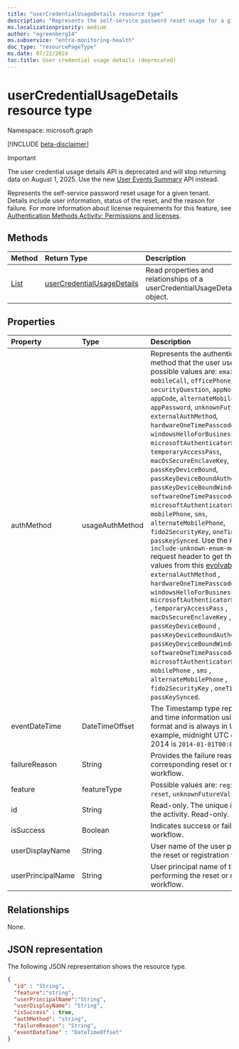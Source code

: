 ```yaml
---
title: "userCredentialUsageDetails resource type"
description: "Represents the self-service password reset usage for a given tenant."
ms.localizationpriority: medium
author: "egreenberg14"
ms.subservice: "entra-monitoring-health"
doc_type: "resourcePageType"
ms.date: 07/22/2024
toc.title: User credential usage details (deprecated)
---
```


# userCredentialUsageDetails resource type

Namespace: microsoft.graph

[!INCLUDE [beta-disclaimer](../../includes/beta-disclaimer.md)]

> [!IMPORTANT]
> The user credential usage details API is deprecated and will stop returning data on August 1, 2025. Use the new [User Events Summary](../resources/usereventssummary.md) API instead.

Represents the self-service password reset usage for a given tenant. Details include user information, status of the reset, and the reason for failure. For more information about license requirements for this feature, see [Authentication Methods Activity: Permissions and licenses](/entra/identity/authentication/howto-authentication-methods-activity#permissions-and-licenses).

## Methods

| Method       | Return Type | Description |
|:-------------|:------------|:------------|
| [List](../api/reportroot-list-usercredentialusagedetails.md) | [userCredentialUsageDetails](usercredentialusagedetails.md) | Read properties and relationships of a userCredentialUsageDetails object. |

## Properties

| Property     | Type        | Description |
|:-------------|:------------|:------------|
| authMethod | usageAuthMethod | Represents the authentication method that the user used. The possible values are: `email`, `mobileSMS`, `mobileCall`, `officePhone`, `securityQuestion`, `appNotification`, `appCode`, `alternateMobileCall`, `fido`, `appPassword`, `unknownFutureValue`, `externalAuthMethod`, `hardwareOneTimePasscode`, `windowsHelloForBusiness`, `microsoftAuthenticatorPasswordless`, `temporaryAccessPass`, `macOsSecureEnclaveKey`, `passKeyDeviceBound`, `passKeyDeviceBoundAuthenticator`, `passKeyDeviceBoundWindowsHello`, `softwareOneTimePasscode`, `microsoftAuthenticatorPush`, `mobilePhone`, `sms`, `alternateMobilePhone`, `fido2SecurityKey`, `oneTimePasscode`, `passKeySynced`. Use the `Prefer: include-unknown-enum-members` request header to get the following values from this [evolvable enum](/graph/best-practices-concept#handling-future-members-in-evolvable-enumerations): `externalAuthMethod` , `hardwareOneTimePasscode` , `windowsHelloForBusiness` , `microsoftAuthenticatorPasswordless` , `temporaryAccessPass` , `macOsSecureEnclaveKey` , `passKeyDeviceBound` , `passKeyDeviceBoundAuthenticator` , `passKeyDeviceBoundWindowsHello` , `softwareOneTimePasscode` , `microsoftAuthenticatorPush` , `mobilePhone` , `sms` , `alternateMobilePhone` , `fido2SecurityKey` , `oneTimePasscode` , `passKeySynced`.|
| eventDateTime | DateTimeOffset | The Timestamp type represents date and time information using ISO 8601 format and is always in UTC time. For example, midnight UTC on Jan 1, 2014 is `2014-01-01T00:00:00Z`. |
| failureReason | String | Provides the failure reason for the corresponding reset or registration workflow. |
| feature | featureType | Possible values are: `registration`, `reset`, `unknownFutureValue`. |
| id | String | Read-only. The unique identifier for the activity. Read-only.|
| isSuccess | Boolean | Indicates success or failure of the workflow. |
| userDisplayName | String | User name of the user performing the reset or registration workflow. |
| userPrincipalName | String | User principal name of the user performing the reset or registration workflow. |

## Relationships

None.

## JSON representation

The following JSON representation shows the resource type.

<!-- {
  "blockType": "resource",
  "optionalProperties": [

  ],
  "@odata.type": "microsoft.graph.userCredentialUsageDetails",
  "keyProperty": "id"
}-->

```json
{
  "id" : "String",
  "feature":"string",
  "userPrincipalName":"String",
  "userDisplayName": "String",
  "isSuccess" : true,
  "authMethod": "string",
  "failureReason": "String",
  "eventDateTime" : "DateTimeOffset"
}
```

<!-- uuid: 16cd6b66-4b1a-43a1-adaf-3a886856ed98
2019-02-04 14:57:30 UTC -->
<!-- {
  "type": "#page.annotation",
  "description": "userCredentialUsageDetails resource",
  "keywords": "",
  "section": "documentation",
  "tocPath": ""
}-->

